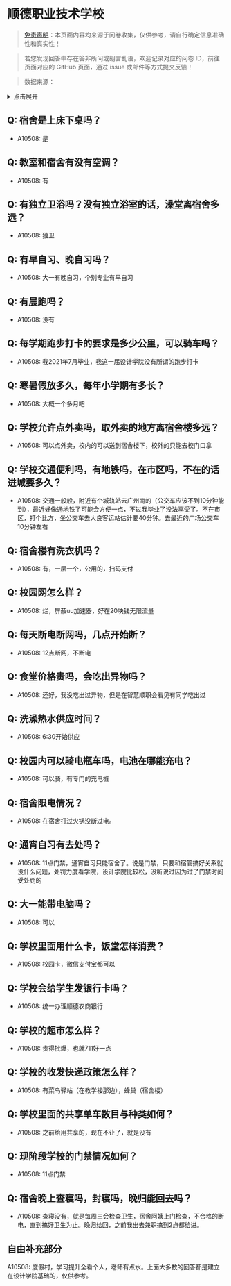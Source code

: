 # 顺德职业技术学校

> [免责声明](https://colleges.chat/#_3)：本页面内容均来源于问卷收集，仅供参考，请自行确定信息准确性和真实性！

> 若您发现回答中存在答非所问或胡言乱语，欢迎记录对应的问卷 ID，前往页面对应的 GitHub 页面，通过 issue 或邮件等方式提交反馈！

> 数据来源：

<details><summary>点击展开</summary>
<ul>
<li>A10508: 匿名 (2022 年 06 月)</li>
</ul>
</details>

## Q: 宿舍是上床下桌吗？

- A10508: 是

## Q: 教室和宿舍有没有空调？

- A10508: 有

## Q: 有独立卫浴吗？没有独立浴室的话，澡堂离宿舍多远？

- A10508: 独卫

## Q: 有早自习、晚自习吗？

- A10508: 大一有晚自习，个别专业有早自习

## Q: 有晨跑吗？

- A10508: 没有

## Q: 每学期跑步打卡的要求是多少公里，可以骑车吗？

- A10508: 我2021年7月毕业，我这一届设计学院没有所谓的跑步打卡

## Q: 寒暑假放多久，每年小学期有多长？

- A10508: 大概一个多月吧

## Q: 学校允许点外卖吗，取外卖的地方离宿舍楼多远？

- A10508: 可以点外卖，校内的可以送到宿舍楼下，校外的只能去校门口拿

## Q: 学校交通便利吗，有地铁吗，在市区吗，不在的话进城要多久？

- A10508: 交通一般般，附近有个城轨站去广州南的（公交车应该不到10分钟能到），最近好像通地铁了可能会方便一点，不过我毕业了没法享受了。不在市区，打个比方，坐公交车去大良客运站估计要40分钟。去最近的广场公交车10分钟左右

## Q: 宿舍楼有洗衣机吗？

- A10508: 有，一层一个，公用的，扫码支付

## Q: 校园网怎么样？

- A10508: 烂，屏蔽uu加速器，好在20块钱无限流量

## Q: 每天断电断网吗，几点开始断？

- A10508: 12点断网，不断电

## Q: 食堂价格贵吗，会吃出异物吗？

- A10508: 还好，我没吃出过异物，但是在智慧顺职会看见有同学吃出过

## Q: 洗澡热水供应时间？

- A10508: 6:30开始供应

## Q: 校园内可以骑电瓶车吗，电池在哪能充电？

- A10508: 可以骑，有专门的充电桩

## Q: 宿舍限电情况？

- A10508: 在宿舍打过火锅没断过电。

## Q: 通宵自习有去处吗？

- A10508: 11点门禁，通宵自习只能宿舍了。说是门禁，只要和宿管搞好关系就没什么问题，处罚力度看学院，设计学院比较松，没听说过因为过了门禁时间受处罚的

## Q: 大一能带电脑吗？

- A10508: 可以

## Q: 学校里面用什么卡，饭堂怎样消费？

- A10508: 校园卡，微信支付宝都可以

## Q: 学校会给学生发银行卡吗？

- A10508: 统一办理顺德农商银行

## Q: 学校的超市怎么样？

- A10508: 贵得批爆，也就711好一点

## Q: 学校的收发快递政策怎么样？

- A10508: 有菜鸟驿站（在教学楼那边），蜂巢（宿舍楼）

## Q: 学校里面的共享单车数目与种类如何？

- A10508: 之前给用共享的，现在不让了，就是没有

## Q: 现阶段学校的门禁情况如何？

- A10508: 11点门禁

## Q: 宿舍晚上查寝吗，封寝吗，晚归能回去吗？

- A10508: 查寝没有，就是每周三会检查卫生，宿舍阿姨上门检查，不合格的断电，直到搞好卫生为止。晚归给回，之前我出去兼职搞到2点都给进。

## 自由补充部分

A10508: 度假村，学习提升全看个人，老师有点水。上面大多数的回答都是建立在设计学院基础的，仅供参考。